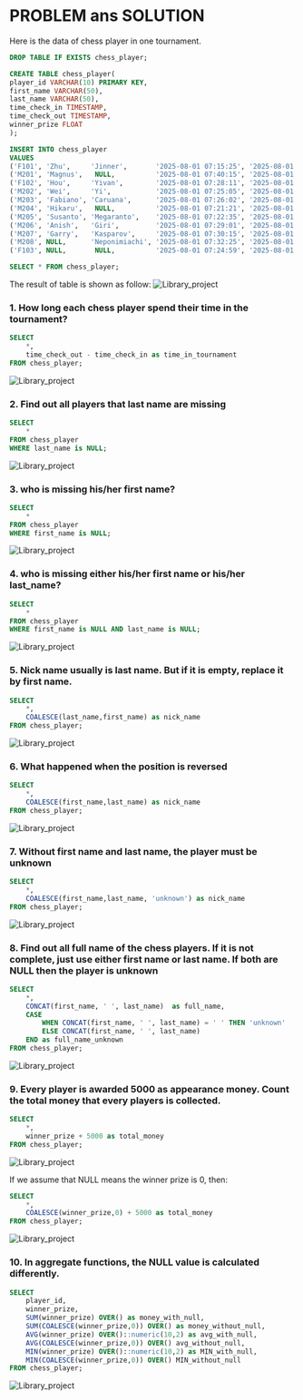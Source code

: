 # PROBLEM ans SOLUTION


Here is the data of chess player in one tournament.
```sql
DROP TABLE IF EXISTS chess_player;

CREATE TABLE chess_player(
player_id VARCHAR(10) PRIMARY KEY,
first_name VARCHAR(50),
last_name VARCHAR(50),
time_check_in TIMESTAMP,
time_check_out TIMESTAMP,
winner_prize FLOAT
);

INSERT INTO chess_player
VALUES
('F101', 'Zhu',     'Jinner',       '2025-08-01 07:15:25', '2025-08-01 17:30:21', 100000),
('M201', 'Magnus',   NULL,          '2025-08-01 07:40:15', '2025-08-01 15:51:51', 90000),
('F102', 'Hou',     'Yivan',        '2025-08-01 07:28:11', '2025-08-01 16:23:29', 80000),
('M202', 'Wei',     'Yi',           '2025-08-01 07:25:05', '2025-08-01 18:43:13', NULL),
('M203', 'Fabiano', 'Caruana',      '2025-08-01 07:26:02', '2025-08-01 17:32:07', 70000),
('M204', 'Hikaru',   NULL,          '2025-08-01 07:21:21', '2025-08-01 18:29:31', 70000),
('M205', 'Susanto', 'Megaranto',    '2025-08-01 07:22:35', '2025-08-01 18:15:41', 50000),
('M206', 'Anish',   'Giri',         '2025-08-01 07:29:01', '2025-08-01 19:19:59', NULL),
('M207', 'Garry',   'Kasparov',     '2025-08-01 07:30:15', '2025-08-01 19:03:25', 70000),
('M208', NULL,      'Neponimiachi', '2025-08-01 07:32:25', '2025-08-01 17:49:27', 80000),
('F103', NULL,       NULL,          '2025-08-01 07:24:59', '2025-08-01 17:41:31', 50000);

SELECT * FROM chess_player;
```
The result of table is shown as follow:
![Library_project](https://github.com/imdwipayana/PostgreSQL/blob/main/Practice/NULL%20FUNCTION/image/null_chess_player.png)

### 1. How long each chess player spend their time in the tournament?
```sql
SELECT
	*,
	time_check_out - time_check_in as time_in_tournament
FROM chess_player;
```
![Library_project](https://github.com/imdwipayana/PostgreSQL/blob/main/Practice/NULL%20FUNCTION/image/number1.png)

### 2. Find out all players that last name are missing
```sql
SELECT
	*
FROM chess_player
WHERE last_name is NULL;
```
![Library_project](https://github.com/imdwipayana/PostgreSQL/blob/main/Practice/NULL%20FUNCTION/image/number2.png)

### 3. who is missing his/her first name?
```sql
SELECT
	*
FROM chess_player
WHERE first_name is NULL;
```
![Library_project](https://github.com/imdwipayana/PostgreSQL/blob/main/Practice/NULL%20FUNCTION/image/number3.png)

### 4. who is missing either his/her first name or his/her last_name?
```sql
SELECT
	*
FROM chess_player
WHERE first_name is NULL AND last_name is NULL;
```
![Library_project](https://github.com/imdwipayana/PostgreSQL/blob/main/Practice/NULL%20FUNCTION/image/number4.png)

### 5. Nick name usually is last name. But if it is empty, replace it by first name.
```sql
SELECT
	*,
	COALESCE(last_name,first_name) as nick_name
FROM chess_player;
```
![Library_project](https://github.com/imdwipayana/PostgreSQL/blob/main/Practice/NULL%20FUNCTION/image/number5.png)

### 6. What happened when the position is reversed
```sql
SELECT
	*,
	COALESCE(first_name,last_name) as nick_name
FROM chess_player;
```
![Library_project](https://github.com/imdwipayana/PostgreSQL/blob/main/Practice/NULL%20FUNCTION/image/number6.png)

### 7. Without first name and last name, the player must be unknown
```sql
SELECT
	*,
	COALESCE(first_name,last_name, 'unknown') as nick_name
FROM chess_player;
```
![Library_project](https://github.com/imdwipayana/PostgreSQL/blob/main/Practice/NULL%20FUNCTION/image/number7.png)


### 8. Find out all full name of the chess players. If it is not complete, just use either first name or last name. If both are NULL then the player is unknown 

```sql
SELECT
	*,
	CONCAT(first_name, ' ', last_name)  as full_name,
	CASE
		WHEN CONCAT(first_name, ' ', last_name) = ' ' THEN 'unknown'
		ELSE CONCAT(first_name, ' ', last_name)
	END as full_name_unknown
FROM chess_player;
```
![Library_project](https://github.com/imdwipayana/PostgreSQL/blob/main/Practice/NULL%20FUNCTION/image/number8.png)

### 9. Every player is awarded 5000 as appearance money. Count the total money that every players is collected.
```sql
SELECT
	*,
	winner_prize + 5000 as total_money
FROM chess_player;
```
![Library_project](https://github.com/imdwipayana/PostgreSQL/blob/main/Practice/NULL%20FUNCTION/image/number9part1.png)

If we assume that NULL means the winner prize is 0, then:
```sql
SELECT
	*,
	COALESCE(winner_prize,0) + 5000 as total_money
FROM chess_player;
```
![Library_project](https://github.com/imdwipayana/PostgreSQL/blob/main/Practice/NULL%20FUNCTION/image/number9part2.png)

### 10. In aggregate functions, the NULL value is calculated differently.
```sql
SELECT
	player_id,
	winner_prize,
	SUM(winner_prize) OVER() as money_with_null,
	SUM(COALESCE(winner_prize,0)) OVER() as money_without_null,
	AVG(winner_prize) OVER()::numeric(10,2) as avg_with_null,
	AVG(COALESCE(winner_prize,0)) OVER() avg_without_null,
	MIN(winner_prize) OVER()::numeric(10,2) as MIN_with_null,
	MIN(COALESCE(winner_prize,0)) OVER() MIN_without_null
FROM chess_player;
```
![Library_project](https://github.com/imdwipayana/PostgreSQL/blob/main/Practice/NULL%20FUNCTION/image/number10.png)
